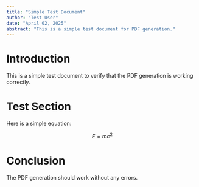 ```yaml
---
title: "Simple Test Document"
author: "Test User"
date: "April 02, 2025"
abstract: "This is a simple test document for PDF generation."
---
```


# Introduction

This is a simple test document to verify that the PDF generation is working correctly.

# Test Section

Here is a simple equation:

$$E = mc^2$$

# Conclusion

The PDF generation should work without any errors.

